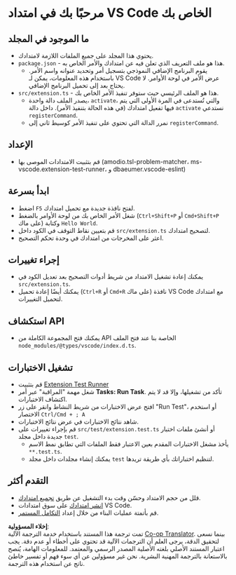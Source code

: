 <!--
CO_OP_TRANSLATOR_METADATA:
{
  "original_hash": "62b2632720dd39ef391d6b60b9b4bfb8",
  "translation_date": "2025-05-07T10:12:05+00:00",
  "source_file": "code/09.UpdateSamples/Aug/vscode/phiext/vsc-extension-quickstart.md",
  "language_code": "ar"
}
-->
# مرحبًا بك في امتداد VS Code الخاص بك

## ما الموجود في المجلد

* يحتوي هذا المجلد على جميع الملفات اللازمة لامتدادك.
* `package.json` - هذا هو ملف التعريف الذي تعلن فيه عن امتدادك والأمر الخاص به.
  * يقوم البرنامج الإضافي النموذجي بتسجيل أمر وتحديد عنوانه واسم الأمر. باستخدام هذه المعلومات، يمكن لـ VS Code عرض الأمر في لوحة الأوامر. لا يحتاج بعد إلى تحميل البرنامج الإضافي.
* `src/extension.ts` - هذا هو الملف الرئيسي حيث ستوفر تنفيذ الأمر الخاص بك.
  * يصدر الملف دالة واحدة، `activate`، والتي تُستدعى في المرة الأولى التي يتم فيها تفعيل امتدادك (في هذه الحالة بتنفيذ الأمر). داخل دالة `activate` نستدعي `registerCommand`.
  * نمرر الدالة التي تحتوي على تنفيذ الأمر كوسيط ثاني إلى `registerCommand`.

## الإعداد

* قم بتثبيت الامتدادات الموصى بها (amodio.tsl-problem-matcher، ms-vscode.extension-test-runner، و dbaeumer.vscode-eslint)


## ابدأ بسرعة

* اضغط `F5` لفتح نافذة جديدة مع تحميل امتدادك.
* شغل الأمر الخاص بك من لوحة الأوامر بالضغط (`Ctrl+Shift+P` أو `Cmd+Shift+P` على ماك) وكتابة `Hello World`.
* قم بتعيين نقاط التوقف في الكود داخل `src/extension.ts` لتصحيح امتدادك.
* اعثر على المخرجات من امتدادك في وحدة تحكم التصحيح.

## إجراء تغييرات

* يمكنك إعادة تشغيل الامتداد من شريط أدوات التصحيح بعد تعديل الكود في `src/extension.ts`.
* يمكنك أيضًا إعادة تحميل (`Ctrl+R` أو `Cmd+R` على ماك) نافذة VS Code مع امتدادك لتحميل التغييرات.


## استكشاف API

* يمكنك فتح المجموعة الكاملة من API الخاصة بنا عند فتح الملف `node_modules/@types/vscode/index.d.ts`.

## تشغيل الاختبارات

* قم بتثبيت [Extension Test Runner](https://marketplace.visualstudio.com/items?itemName=ms-vscode.extension-test-runner)
* شغل مهمة "المراقبة" عبر أمر **Tasks: Run Task**. تأكد من تشغيلها، وإلا قد لا يتم اكتشاف الاختبارات.
* افتح عرض الاختبارات من شريط النشاط وانقر على زر "Run Test"، أو استخدم الاختصار `Ctrl/Cmd + ; A`
* شاهد نتائج الاختبارات في عرض نتائج الاختبارات.
* قم بإجراء تغييرات على `src/test/extension.test.ts` أو أنشئ ملفات اختبار جديدة داخل مجلد `test`.
  * يأخذ مشغل الاختبارات المقدم بعين الاعتبار فقط الملفات التي تطابق نمط الاسم `**.test.ts`.
  * يمكنك إنشاء مجلدات داخل مجلد `test` لتنظيم اختباراتك بأي طريقة تريدها.

## التقدم أكثر

* قلل من حجم الامتداد وحسّن وقت بدء التشغيل عن طريق [تجميع امتدادك](https://code.visualstudio.com/api/working-with-extensions/bundling-extension).
* [انشر امتدادك](https://code.visualstudio.com/api/working-with-extensions/publishing-extension) على سوق امتدادات VS Code.
* قم بأتمتة عمليات البناء من خلال إعداد [التكامل المستمر](https://code.visualstudio.com/api/working-with-extensions/continuous-integration).

**إخلاء المسؤولية**:  
تمت ترجمة هذا المستند باستخدام خدمة الترجمة الآلية [Co-op Translator](https://github.com/Azure/co-op-translator). بينما نسعى لتحقيق الدقة، يرجى العلم أن الترجمات الآلية قد تحتوي على أخطاء أو عدم دقة. يجب اعتبار المستند الأصلي بلغته الأصلية المصدر الرسمي والمعتمد. للمعلومات الهامة، يُنصح بالاستعانة بالترجمة المهنية البشرية. نحن غير مسؤولين عن أي سوء فهم أو تفسير خاطئ ناتج عن استخدام هذه الترجمة.